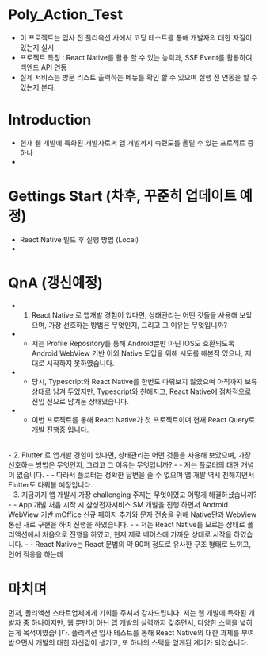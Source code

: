 # Poly_Action_Test
 - 이 프로젝트는 입사 전 폴리옥션 사에서 코딩 테스트를 통해 개발자의 대한 자질이 있는지 실시
 - 프로젝트 특징 : React Native를 활용 할 수 있는 능력과, SSE Event를 활용하여 백엔드 API 연동
 - 실제 서비스는 방문 리스트 출력하는 메뉴를 확인 할 수 있으며 실행 전 연동을 할 수 있는지 본다.

# Introduction
- 현재 웹 개발에 특화된 개발자로써 앱 개발까지 숙련도를 올릴 수 있는 프로젝트 중 하나
- 


# Gettings Start (차후, 꾸준히 업데이트 예정) 
- React Native 빌드 후 실행 방법 (Local)
- 

# QnA (갱신예정)
- 1. React Native 로 앱개발 경험이 있다면, 상태관리는 어떤 것들을 사용해 보았으며, 가장 선호하는 방법은 무엇인지, 그리고 그 이유는 무엇입니까?
- - 저는 Profile Repository를 통해 Android뿐만 아닌 IOS도 호환되도록 Android WebView 기반 이외 Native 도입을 위해 시도를 해본적 있으나, 제대로 시작하지 못하였습니다.
- - 당시, Typescript와 React Native를 한번도 다뤄보지 않았으며 아직까지 보류상태로 남겨 두었지만, Typescript와 친해지고, React Native에 점차적으로 진입 전으로 남겨둔 상태였습니다.
- - 이번 프로젝트를 통해 React Native가 첫 프로젝트이며 현재 React Query로 개발 진행중 입니다. 
<br/>
- 2. Flutter 로 앱개발 경험이 있다면, 상태관리는 어떤 것들을 사용해 보았으며, 가장 선호하는 방법은 무엇인지, 그리고 그 이유는 무엇입니까?
- - 저는 플로터의 대한 개념이 없습니다.
- - 따라서 플로터는 정확한 답변을 줄 수 없으며 앱 개발 역시 친해지면서 Flutter도 다뤄볼 예정입니다.
<br/>
- 3. 지금까지 앱 개발시 가장 challenging 주제는 무엇이였고 어떻게 해결하셨습니까?
- - App 개발 처음 시작 시 삼성전자서비스 SM 개발을 진행 하면서 Android WebView 기반 mOffice 신규 페이지 추가와 문자 전송을 위해 Native단과 WebView 통신 새로 구현을 하여 진행을 하였습니다.
- - 저는 React Native를 모르는 상태로 폴리액션에서 처음으로 진행을 하였고, 현재 제로 베이스에 가까운 상태로 시작을 하였습니다.
- - React Native는 React 문법의 약 90퍼 정도로 유사한 구조 형태로 느끼고, 언어 적응을 하는데  

# 마치며
먼저, 폴리액션 스타트업체에게 기회를 주셔서 감사드립니다.
저는 웹 개발에 특화된 개발자 중 하나이지만, 웹 뿐만이 아닌 앱 개발의 실력까지 갖추면서, 다양한 스택을 넓히는게 목적이였습니다.
플리액션 입사 테스트를 통해 React Native의 대한 과제를 부여 받으면서 개발의 대한 자신감이 생기고, 또 하나의 스택을 얻게된 계기가 되었습니다.
